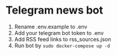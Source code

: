 # Telegram news bot

1. Rename .env.example to .env
2. Add your telegram bot token to .env
2. Add RSS feed links to rss_sources.json
3. Run bot by `sudo docker-compose up -d`